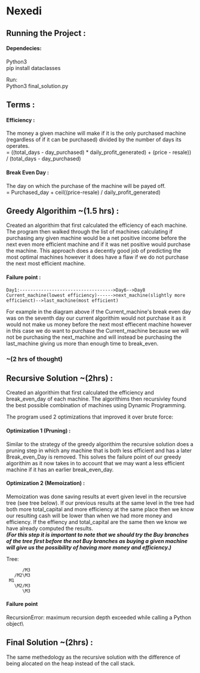 # Nexedi

## Running the Project :
#### Dependecies:
Python3 \
pip install dataclasses 

Run:   
Python3 final_solution.py


## Terms :
#### Efficiency :
The money a given machine will make if it is the only purchased machine (regardless of if it can be purchased) divided by the number of days its operates. \
= ((total_days - day_purchased) * daily_profit_generated) + (price - resale)) / (total_days - day_purchased)

#### Break Even Day :
The day on which the purchase of the machine will be payed off.\
= Purchased_day + ceil((price-resale) / daily_profit_generated)

## Greedy Algorithim ~(1.5 hrs) :
 Created an algorithim that first calculated the efficiency of each machine. The program then walked through the list of machines calculating if purchasing any given machine would be a net positive income before the next even more efficient machine and if it was net positive would purchase the machine. This approach does a decently good job of predicting the most optimal machines however it does have a flaw if we do not purchase the next most efficient machine. 
  
#### Failure point :
  
    Day1:----------------------------------->Day6-->Day8 
    Current_machine(lowest efficiency)------>next_machine(slightly more efficienct)-->last_machine(most efficient) 
  
 For example in the diagram above if the Current_machine's break even day was on the seventh day our current algorithim would not purchase it as it would not make us money before the next most effiecent machine however in this case we do want to purchase the Current_machine because we will not be purchasing the next_machine and will instead be purchasing the last_machine giving us more than enough time to break_even.
  
### ~(2 hrs of thought)
## Recursive Solution ~(2hrs) :
Created an algorithim that first calculated the efficiency and break_even_day of each machine. The algorithims then recursivley found the best possible combination of machines using Dynamic Programming.
    
The program used 2 optimizations that improved it over brute force:
#### Optimization 1 (Pruning) :
Similar to the strategy of the greedy algorithim the recursive solution does a pruning step in which any machine that is both less efficient and has a later Break_even_Day is removed. This solves the failure point of our greedy algorithim as it now takes in to account that we may want a less efficient machine if       it has an earlier break_even_day.
      
 #### Optimization 2 (Memoization) :
Memoization was done saving results at evert given level in the recursive tree (see tree below). If our previous results at the same level in the tree had both more total_capital and more efficiency at the same place then we know our resulting cash will be lower than when we had more money and efficiency. If the effiency and total_capital are the same then we know we have already computed the results.\
***(For this step it is important to note that we should try the Buy branches of the tree first before the not Buy branches as buying a given machine will give us the possibility of having more money and efficiency.)***
      
Tree:

          /M3
       /M2\M3
     M1
       \M2/M3
          \M3
  
#### Failure point
RecursionError: maximum recursion depth exceeded while calling a Python object\

## Final Solution ~(2hrs) :
   The same methedology as the recursive solution with the difference of being alocated on the heap instead of the call stack.
